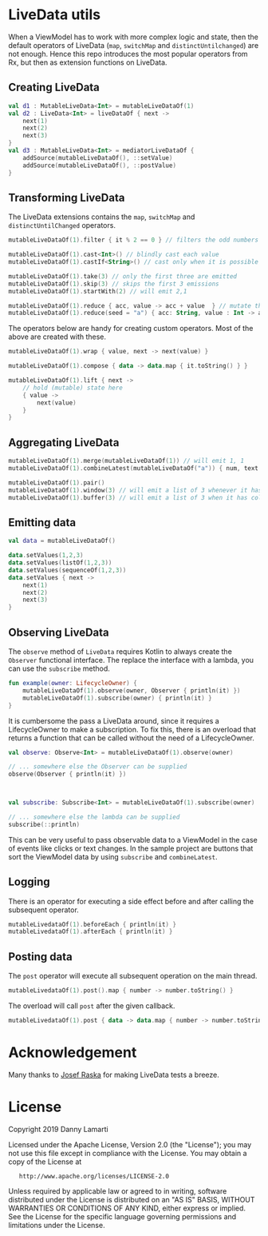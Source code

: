 # LiveData utils
When a ViewModel has to work with more complex logic and state, then the default operators  of LiveData (`map`, `switchMap` and `distinctUntilchanged`) are not enough. Hence this repo introduces the most popular operators from Rx, but then as extension functions on LiveData.

## Creating LiveData

``` kotlin
val d1 : MutableLiveData<Int> = mutableLiveDataOf(1)
val d2 : LiveData<Int> = liveDataOf { next ->
    next(1)
    next(2)
    next(3)
}
val d3 : MutableLiveData<Int> = mediatorLiveDataOf {
    addSource(mutableLiveDataOf(), ::setValue)
    addSource(mutableLiveDataOf(), ::postValue)
}

```

## Transforming LiveData
The LiveData extensions contains the `map`, `switchMap` and `distinctUntilChanged` operators.

``` kotlin
mutableLiveDataOf(1).filter { it % 2 == 0 } // filters the odd numbers

mutableLiveDataOf(1).cast<Int>() // blindly cast each value
mutableLiveDataOf(1).castIf<String>() // cast only when it is possible

mutableLiveDataOf(1).take(3) // only the first three are emitted
mutableLiveDataOf(1).skip(3) // skips the first 3 emissions
mutableLiveDataOf(1).startWith(2) // will emit 2,1

mutableLiveDataOf(1).reduce { acc, value -> acc + value  } // mutate the previous resulte with the current emission
mutableLiveDataOf(1).reduce(seed = "a") { acc: String, value : Int -> acc + value.toString()  } // emits "a1'
```

The operators below are handy for creating custom operators. Most of the above are created with these.

``` kotlin
mutableLiveDataOf(1).wrap { value, next -> next(value) }

mutableLiveDataOf(1).compose { data -> data.map { it.toString() } } 

mutableLiveDataOf(1).lift { next ->
    // hold (mutable) state here
    { value ->
        next(value)
    }
}
```

## Aggregating LiveData
``` kotlin
mutableLiveDataOf(1).merge(mutableLiveDataOf(1)) // will emit 1, 1
mutableLiveDataOf(1).combineLatest(mutableLiveDataOf("a")) { num, text -> num.toString() + text } // will emit "1a"

mutableLiveDataOf(1).pair()
mutableLiveDataOf(1).window(3) // will emit a list of 3 whenever it has 3 elements.
mutableLiveDataOf(1).buffer(3) // will emit a list of 3 when it has collected 3 elements. 
``` 

## Emitting data

``` kotlin
val data = mutableLiveDataOf()

data.setValues(1,2,3)
data.setValues(listOf(1,2,3))
data.setValues(sequenceOf(1,2,3))
data.setValues { next ->
    next(1)
    next(2)
    next(3)
}
```

## Observing LiveData
The `observe` method of `LiveData` requires Kotlin to always create the `Observer` functional interface. The replace the interface with a lambda, you can use the `subscribe` method.

``` kotlin
fun example(owner: LifecycleOwner) {
    mutableLiveDataOf(1).observe(owner, Observer { println(it) })
    mutableLiveDataOf(1).subscribe(owner) { println(it) }
}
``` 

It is cumbersome the pass a LiveData around, since it requires a LifecycleOwner to make a subscription. To fix this, there is an overload that returns a function that can be called without the need of a LifecycleOwner.

``` kotlin
val observe: Observe<Int> = mutableLiveDataOf(1).observe(owner)

// ... somewhere else the Observer can be supplied    
observe(Observer { println(it) })



val subscribe: Subscribe<Int> = mutableLiveDataOf(1).subscribe(owner)

// ... somewhere else the lambda can be supplied
subscribe(::println)
```

This can be very useful to pass observable data to a ViewModel in the case of events like clicks or text changes. In the sample project are buttons that sort the ViewModel data by using `subscribe` and `combineLatest`.

## Logging
There is an operator for executing a side effect before and after calling the subsequent operator.

``` kotlin
mutableLivedataOf(1).beforeEach { println(it) } 
mutableLivedataOf(1).afterEach { println(it) } 
```

## Posting data
The `post` operator will execute all subsequent operation on the main thread.

``` kotlin
mutableLivedataOf(1).post().map { number -> number.toString() }
```

The overload will call `post` after the given callback.

``` kotlin
mutableLivedataOf(1).post { data -> data.map { number -> number.toString() } }
```

# Acknowledgement
Many thanks to [Josef Raska](https://github.com/jraska/livedata-testing) for making LiveData tests a breeze.

# License
   Copyright 2019 Danny Lamarti

   Licensed under the Apache License, Version 2.0 (the "License");
   you may not use this file except in compliance with the License.
   You may obtain a copy of the License at

       http://www.apache.org/licenses/LICENSE-2.0

   Unless required by applicable law or agreed to in writing, software
   distributed under the License is distributed on an "AS IS" BASIS,
   WITHOUT WARRANTIES OR CONDITIONS OF ANY KIND, either express or implied.
   See the License for the specific language governing permissions and
   limitations under the License.